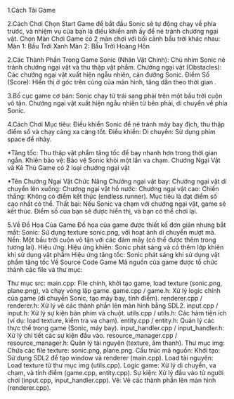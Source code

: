 1.Cách Tải Game


2.Cách Chơi
    Chọn Start Game để bắt đầu
    Sonic sẽ tự động chạy về phía trước, và nhiệm vụ của bạn là điều khiển anh ấy để né tránh chướng ngại vật.
    Chọn Màn Chơi
    Game có 2 màn chơi với bối cảnh bầu trời khác nhau:
    Màn 1: Bầu Trời Xanh 
    Màn 2: Bầu Trời Hoàng Hôn 

2.Các Thành Phần Trong Game
    Sonic (Nhân Vật Chính): Chú nhím Sonic né tránh chướng ngại vật và thu thập vật phẩm.
    Chướng ngại vật (Obstacles): Các chướng ngại vật xuất hiện ngẫu nhiên, cản đường Sonic.
    Điểm Số (Score): Hiển thị ở góc trên cùng của màn hình, tăng dần theo thời gian .

3.Bố cục game cơ bản:
    Sonic chạy từ trái sang phải trên một bầu trời cuộn vô tận. Chướng ngại vật xuất hiện ngẫu nhiên từ bên phải, di chuyển về phía Sonic.

4.Cách Chơi
    Mục tiêu: Điều khiển Sonic để né tránh máy bay địch, thu thập điểm số và chạy càng xa càng tốt.
    Điều khiển:
    Di chuyển: Sử dụng phím space để nhảy.

  *Tăng tốc: Thu thập vật phẩm tăng tốc để bay nhanh hơn trong thời gian ngắn.
    Khiên bảo vệ: Bảo vệ Sonic khỏi một lần va chạm.
    Chướng Ngại Vật và Kẻ Thù
    Game có 2 loại chướng ngại vật

  *Tên Chướng Ngại Vật	Chức Năng
    Chướng ngại vật bay:
    Chướng ngại vật di chuyển lên xuống:
    Chướng ngại vật hồ nước:
    Chướng ngại vật cao:
    Chiến thắng: Không có điểm kết thúc (endless runner). Mục tiêu là đạt điểm số cao nhất có thể.
    Thất bại: Nếu Sonic va chạm với chướng ngại vật, game sẽ kết thúc. Điểm số của bạn sẽ được hiển thị, và bạn có thể chơi lại.

5.Về Đồ Họa Của Game
    Đồ họa của game được thiết kế đơn giản nhưng bắt mắt:
    Sonic: Sử dụng texture sonic.png, với hoạt ảnh di chuyển mượt mà.
    Nền: Một bầu trời cuộn vô tận với các đám mây (có thể được thêm trong tương lai).
    Hiệu ứng:
    Hiệu ứng khiên: Sonic phát sáng và có thêm lớp khiên khi sử dụng vật phẩm
    Hiệu ứng tăng tốc: Sonic phát sáng khi sử dụng vật phẩm tăng tốc 
    Về Source Code Game
    Mã nguồn của game được tổ chức thành các file và thư mục:

Thư mục src:
main.cpp: File chính, khởi tạo game, load texture (sonic.png, plane.png), và chạy vòng lặp game.
game.cpp / game.h: Xử lý logic chính của game (di chuyển Sonic, tạo máy bay, tính điểm).
renderer.cpp / renderer.h: Xử lý vẽ các thành phần lên màn hình bằng SDL2.
input.cpp / input.h: Xử lý sự kiện bàn phím và chuột.
utils.cpp / utils.h: Các hàm tiện ích (ví dụ: load texture, kiểm tra va chạm).
entity.cpp / entity.h: Quản lý các thực thể trong game (Sonic, máy bay).
input_handler.cpp / input_handler.h: Xử lý chi tiết các sự kiện đầu vào.
resource_manager.cpp / resource_manager.h: Quản lý tài nguyên (texture, âm thanh).
Thư mục img:
Chứa các file texture: sonic.png, plane.png.
Cấu trúc mã nguồn:
Khởi tạo: Sử dụng SDL2 để tạo window và renderer (main.cpp).
Load tài nguyên: Load texture từ thư mục img (utils.cpp).
Logic game: Xử lý di chuyển, va chạm, và tính điểm (game.cpp, entity.cpp).
Sự kiện: Xử lý đầu vào từ người chơi (input.cpp, input_handler.cpp).
Vẽ: Vẽ các thành phần lên màn hình (renderer.cpp).
